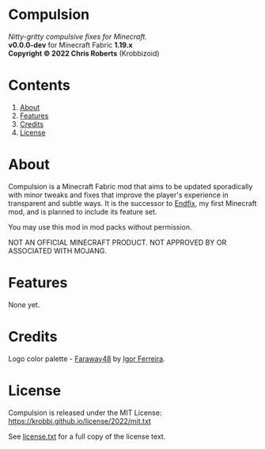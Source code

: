 # Compulsion
_Nitty-gritty compulsive fixes for Minecraft._  
__v0.0.0-dev__ for Minecraft Fabric __1.19.x__  
__Copyright &copy; 2022 Chris Roberts__ (Krobbizoid)

# Contents
1. [About](#about)
2. [Features](#features)
3. [Credits](#credits)
4. [License](#license)

# About
Compulsion is a Minecraft Fabric mod that aims to be updated sporadically with
minor tweaks and fixes that improve the player's experience in transparent and
subtle ways. It is the successor to
[Endfix](https://github.com/krobbi/fabricmc-endfix), my first Minecraft mod,
and is planned to include its feature set.

You may use this mod in mod packs without permission.

NOT AN OFFICIAL MINECRAFT PRODUCT. NOT APPROVED BY OR ASSOCIATED WITH MOJANG.

# Features
None yet.

# Credits
Logo color palette - [Faraway48](https://lospec.com/palette-list/faraway48) by
[Igor Ferreira](https://diemorth.github.io/diemorth).

# License
Compulsion is released under the MIT License:  
https://krobbi.github.io/license/2022/mit.txt

See [license.txt](./license.txt) for a full copy of the license text.
